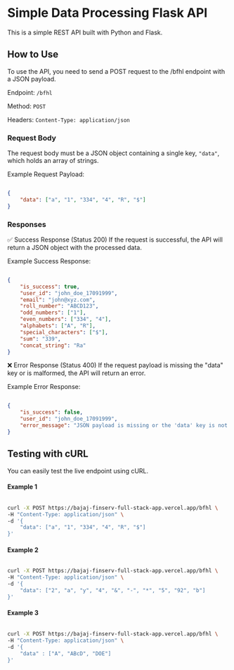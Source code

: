 # Simple Data Processing Flask API
This is a simple REST API built with Python and Flask.

## How to Use
To use the API, you need to send a POST request to the /bfhl endpoint with a JSON payload.

Endpoint: `/bfhl`

Method: `POST`

Headers: `Content-Type: application/json`

### Request Body
The request body must be a JSON object containing a single key, `"data"`, which holds an array of strings.

Example Request Payload:

```json

{
    "data": ["a", "1", "334", "4", "R", "$"]
}
```

### Responses
✅ Success Response (Status 200)
If the request is successful, the API will return a JSON object with the processed data.

Example Success Response:

```json

{
    "is_success": true,
    "user_id": "john_doe_17091999",
    "email": "john@xyz.com",
    "roll_number": "ABCD123",
    "odd_numbers": ["1"],
    "even_numbers": ["334", "4"],
    "alphabets": ["A", "R"],
    "special_characters": ["$"],
    "sum": "339",
    "concat_string": "Ra"
}
```

❌ Error Response (Status 400)
If the request payload is missing the "data" key or is malformed, the API will return an error.

Example Error Response:

```json

{
    "is_success": false,
    "user_id": "john_doe_17091999",
    "error_message": "JSON payload is missing or the 'data' key is not found."
}
```
## Testing with cURL
You can easily test the live endpoint using cURL.

#### Example 1
```bash

curl -X POST https://bajaj-finserv-full-stack-app.vercel.app/bfhl \
-H "Content-Type: application/json" \
-d '{
    "data": ["a", "1", "334", "4", "R", "$"]
}'

```

#### Example 2
```bash

curl -X POST https://bajaj-finserv-full-stack-app.vercel.app/bfhl \
-H "Content-Type: application/json" \
-d '{
    "data": ["2", "a", "y", "4", "&", "-", "*", "5", "92", "b"]
}'

```

#### Example 3
```bash

curl -X POST https://bajaj-finserv-full-stack-app.vercel.app/bfhl \
-H "Content-Type: application/json" \
-d '{
    "data" : ["A", "ABcD", "DOE"]
}'

```
